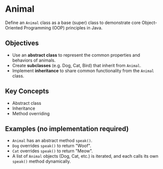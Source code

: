 # Animal
Define an `Animal` class as a base (super) class to demonstrate core Object-Oriented Programming (OOP) principles in Java.

## Objectives
- Use an **abstract class** to represent the common properties and behaviors of animals.
- Create **subclasses** (e.g. Dog, Cat, Bird) that inherit from `Animal`.
- Implement **inheritance** to share common functionality from the `Animal` class.

## Key Concepts
- Abstract class
- Inheritance
- Method overriding

## Examples (no implementation required)
- `Animal` has an abstract method `speak()`.
- `Dog` overrides `speak()` to return "Woof".
- `Cat` overrides `speak()` to return "Meow".
- A list of `Animal` objects (Dog, Cat, etc.) is iterated, and each calls its own `speak()` method dynamically.